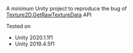 A minimum Unity project to reproduce the bug of [Texture2D.GetRawTextureData](https://docs.unity3d.com/ScriptReference/Texture2D.GetRawTextureData.html) API

Tested on

- Unity 2020.1.1f1
- Unity 2019.4.5f1
